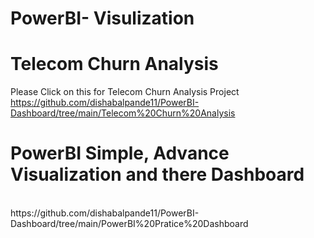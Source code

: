 # PowerBI- Visulization


  

 # Telecom Churn Analysis
 Please Click on this for Telecom Churn Analysis Project
 <br>
https://github.com/dishabalpande11/PowerBI-Dashboard/tree/main/Telecom%20Churn%20Analysis


 # PowerBI Simple, Advance Visualization and there Dashboard
 <br>
https://github.com/dishabalpande11/PowerBI-Dashboard/tree/main/PowerBI%20Pratice%20Dashboard
